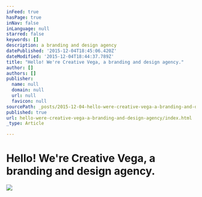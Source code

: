 ```yaml
---
inFeed: true
hasPage: true
inNav: false
inLanguage: null
starred: false
keywords: []
description: a branding and design agency
datePublished: '2015-12-04T18:45:06.420Z'
dateModified: '2015-12-04T18:44:37.789Z'
title: "Hello! We're Creative Vega, a branding and design agency."
author: []
authors: []
publisher:
  name: null
  domain: null
  url: null
  favicon: null
sourcePath: _posts/2015-12-04-hello-were-creative-vega-a-branding-and-design-agency.md
published: true
url: hello-were-creative-vega-a-branding-and-design-agency/index.html
_type: Article

---
```

# Hello! We're Creative Vega, a branding and design agency.
![](https://the-grid-user-content.s3-us-west-2.amazonaws.com/7cedfd4a-22e4-4d04-8033-77d1adea46b6.jpg)